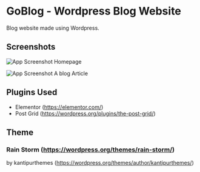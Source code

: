 
# GoBlog - Wordpress Blog Website

Blog website made using Wordpress.
 


## Screenshots

![App Screenshot](https://i.imgur.com/AItAgwu.png)
Homepage



![App Screenshot](https://i.imgur.com/IYCxpJm.png)
A blog Article

## Plugins Used

- Elementor (https://elementor.com/)
- Post Grid (https://wordpress.org/plugins/the-post-grid/)
## Theme

### Rain Storm (https://wordpress.org/themes/rain-storm/)
by kantipurthemes (https://wordpress.org/themes/author/kantipurthemes/)
